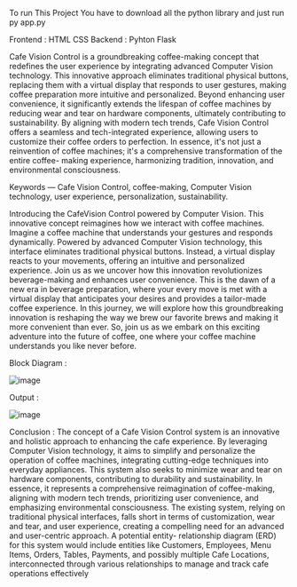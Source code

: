 To run This Project You have to download all the python library and just run py app.py

Frontend : HTML CSS
Backend : Pyhton Flask

Cafe Vision Control is a groundbreaking coffee-making concept that redefines the user experience by integrating
advanced Computer Vision technology. This innovative approach eliminates traditional physical buttons, replacing
them with a virtual display that responds to user gestures, making coffee preparation more intuitive and
personalized. Beyond enhancing user convenience, it significantly extends the lifespan of coffee machines by
reducing wear and tear on hardware components, ultimately contributing to sustainability. By aligning with
modern tech trends, Cafe Vision Control offers a seamless and tech-integrated experience, allowing users to
customize their coffee orders to perfection. In essence, it's not just a reinvention of coffee machines; it's a
comprehensive transformation of the entire coffee- making experience, harmonizing tradition, innovation, and
environmental consciousness.

Keywords — Cafe Vision Control, coffee-making, Computer Vision technology, user experience,
personalization, sustainability.

Introducing the CafeVision Control powered by Computer Vision. This innovative concept reimagines
how we interact with coffee machines. Imagine a coffee machine that understands your gestures and
responds dynamically. Powered by advanced Computer Vision technology, this interface eliminates
traditional physical buttons. Instead, a virtual display reacts to your movements, offering an intuitive and
personalized experience. Join us as we uncover how this innovation revolutionizes beverage-making and
enhances user convenience.
This is the dawn of a new era in beverage preparation, where your every move is met with a virtual
display that anticipates your desires and provides a tailor-made coffee experience. In this journey, we will
explore how this groundbreaking innovation is reshaping the way we brew our favorite brews and making
it more convenient than ever. So, join us as we embark on this exciting adventure into the future of
coffee, one where your coffee machine understands you like never before.

Block Diagram :

![image](https://github.com/apocalypse44/CafeVision-Control/assets/92804250/e4601942-917a-442a-979c-fc67bd849265)

Output :

![image](https://github.com/apocalypse44/CafeVision-Control/assets/92804250/2ea1b236-f325-460c-a8be-16abd7b2f358)

Conclusion :
The concept of a Cafe Vision Control system is an innovative and holistic approach to enhancing the cafe experience. By leveraging Computer Vision technology, it aims to simplify and personalize the operation of coffee machines, integrating cutting-edge techniques into everyday appliances. This system also seeks to minimize wear and tear on hardware components, contributing to durability and sustainability. In essence, it represents a comprehensive reimagination of coffee-making, aligning with modern tech trends, prioritizing user convenience, and emphasizing environmental consciousness. The existing system, relying on traditional physical interfaces, falls short in terms of customization, wear and tear, and user experience, creating a compelling need for an advanced and user-centric approach. A potential entity- relationship diagram (ERD) for this system would include entities like Customers, Employees, Menu Items, Orders, Tables, Payments, and possibly multiple Cafe Locations, interconnected through various relationships to manage and track cafe operations effectively 

